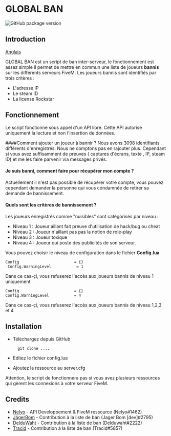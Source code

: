 
# GLOBAL BAN 
![GitHub package version](https://img.shields.io/badge/Version-1.0-brightgreen.svg)

## Introduction
[Anglais](other_file.md) 

GLOBAL BAN est un script de ban inter-serveur, le fonctionnement est assez simple il permet de mettre en commun
une liste de joueurs **bannis** sur les différents serveurs FiveM. 
Les joueurs bannis sont identifiés par trois critères :
- L'adresse IP
- Le steam ID
- La license Rockstar
## Fonctionnement
Le script fonctionne sous appel d'un API libre.
Cette API autorise uniquement la lecture et non l'insertion de données.

####Comment ajouter un joueur à bannir ?
Nous avons 3098 identifiants différents d'enregistrés.
Nous ne comptons pas en rajouter plus. 
Cependant si vous avez suffisamment de preuves ( captures d'écrans, texte , IP, steam ID) et me les faire parvenir via messages privés.




#### Je suis banni, comment faire pour récupérer mon compte ?
Actuellement il n'est pas possible de récupérer votre compte, vous pouvez cependant demander la personne qui vous condamnée de retirer sa demande de bannissement.  


#### Quels sont les critères de bannissement ?
Les joueurs enregistrés comme "nuisibles" sont catégorisés par niveau :
- Niveau 1 : Joueur aillant fait preuve d'utilisation de hack/bug ou cheat
- Niveau 2 : Joueur n'aillant pas pas la notion de role-play
- Niveau 3 : Joueur toxique 
- Niveau 4 : Joueur qui poste des publicités de son serveur.

Vous pouvez choisir le niveau de configuration dans le fichier **Config.lua** 

    Config                        = {}
     Config.WarningLevel           = 1
 
 Dans ce cas-çi, vous refuserez l'accès aux joueurs bannis de niveau 1 uniquement
    
    Config                        = {}
    Config.WarningLevel           = 4

Dans ce cas-çi, vous refuserez l'accès aux joueurs bannis de niveau 1,2,3 et 4

## Installation
- Téléchargez depuis GitHub 

        git clone ....
- Editez le fichier config.lua
- Ajoutez la ressource au server.cfg

Attention, le script de fonctionnera pas si vous avez plusieurs ressources qui gèrent  les connexions à votre serveur FiveM.
 

## Credits

- [Nelyo](https://github.com/ElNelyo)  - API Developpement & FiveM ressource (Nelyo#1462)
- [JägerBom](https://github.com/TanguyOrtegat) - Contribution  à la liste de ban (Jager Bom [dev]#2795)
- [DelduWaht](https://github.com/LuaDeldu) - Contribution à la liste de ban (Delduwaht#2222)
- [Tracid](https://github.com/tracid56) - Contribution à la liste de ban (Tracid#5857)